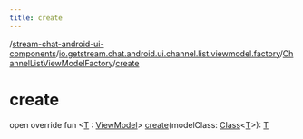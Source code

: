 ```yaml
---
title: create
---
```

/[stream-chat-android-ui-components](../../index.md)/[io.getstream.chat.android.ui.channel.list.viewmodel.factory](../index.md)/[ChannelListViewModelFactory](index.md)/[create](create.md)  
  
  
  
# create  
open override fun &lt;[T](create.md) : [ViewModel](https://developer.android.com/reference/kotlin/androidx/lifecycle/ViewModel.html)&gt; [create](create.md)(modelClass: [Class](https://developer.android.com/reference/kotlin/java/lang/Class.html)&lt;[T](create.md)&gt;): [T](create.md)
